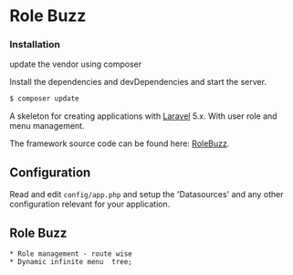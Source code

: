 # Role Buzz 


### Installation

update the vendor using composer

Install the dependencies and devDependencies and start the server.

```sh
$ composer update
```





A skeleton for creating applications with [Laravel](https://laravel.com) 5.x.
With user role and menu management.

The framework source code can be found here: [RoleBuzz](https://github.com/mazba/roleBuzz).

## Configuration

Read and edit `config/app.php` and setup the 'Datasources' and any other
configuration relevant for your application.


## Role Buzz
    * Role management - route wise
    * Dynamic infinite menu  tree;